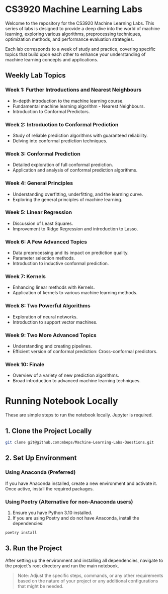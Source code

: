 # CS3920 Machine Learning Labs

Welcome to the repository for the CS3920 Machine Learning Labs. This series of labs is designed to provide a deep dive into the world of machine learning, exploring various algorithms, preprocessing techniques, optimization methods, and performance evaluation strategies.

Each lab corresponds to a week of study and practice, covering specific topics that build upon each other to enhance your understanding of machine learning concepts and applications.

## Weekly Lab Topics

### Week 1: Further Introductions and Nearest Neighbours
- In-depth introduction to the machine learning course.
- Fundamental machine learning algorithm - Nearest Neighbours.
- Introduction to Conformal Predictors.

### Week 2: Introduction to Conformal Prediction
- Study of reliable prediction algorithms with guaranteed reliability.
- Delving into conformal prediction techniques.

### Week 3: Conformal Prediction
- Detailed exploration of full conformal prediction.
- Application and analysis of conformal prediction algorithms.

### Week 4: General Principles
- Understanding overfitting, underfitting, and the learning curve.
- Exploring the general principles of machine learning.

### Week 5: Linear Regression
- Discussion of Least Squares.
- Improvement to Ridge Regression and introduction to Lasso.

### Week 6: A Few Advanced Topics
- Data preprocessing and its impact on prediction quality.
- Parameter selection methods.
- Introduction to inductive conformal prediction.

### Week 7: Kernels
- Enhancing linear methods with Kernels.
- Application of kernels to various machine learning methods.

### Week 8: Two Powerful Algorithms
- Exploration of neural networks.
- Introduction to support vector machines.

### Week 9: Two More Advanced Topics
- Understanding and creating pipelines.
- Efficient version of conformal prediction: Cross-conformal predictors.

### Week 10: Finale
- Overview of a variety of new prediction algorithms.
- Broad introduction to advanced machine learning techniques.

# **Running Notebook Locally**
These are simple steps to run the notebook locally. 
Jupyter is required.

## 1. **Clone the Project Locally**
```sh
git clone git@github.com:mbeps/Machine-Learning-Labs-Questions.git
```

## 2. **Set Up Environment**

### Using Anaconda (Preferred)
If you have Anaconda installed, create a new environment and activate it. Once active, install the required packages.

### Using Poetry (Alternative for non-Anaconda users)
1. Ensure you have Python 3.10 installed.
2. If you are using Poetry and do not have Anaconda, install the dependencies:
```sh
poetry install
```

## 3. **Run the Project**
After setting up the environment and installing all dependencies, navigate to the project's root directory and run the main notebook. 

> Note: Adjust the specific steps, commands, or any other requirements based on the nature of your project or any additional configurations that might be needed.
